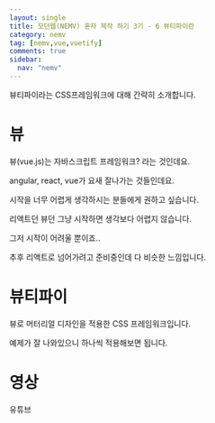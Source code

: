```yaml
---
layout: single
title: 모던웹(NEMV) 혼자 제작 하기 3기 - 6 뷰티파이란
category: nemv
tag: [nemv,vue,vuetify]
comments: true
sidebar:
  nav: "nemv"
---
```


뷰티파이라는 CSS프레임워크에 대해 간략히 소개합니다.

# 뷰

뷰(vue.js)는 자바스크립트 프레임워크? 라는 것인데요.

angular, react, vue가 요새 잘나가는 것들인데요.

시작을 너무 어렵게 생각하시는 분들에게 권하고 싶습니다.

리액트던 뷰던 그냥 시작하면 생각보다 어렵지 않습니다.

그저 시작이 어려울 뿐이죠..

추후 리액트로 넘어가려고 준비중인데 다 비슷한 느낌입니다.

# 뷰티파이

뷰로 머터리얼 디자인을 적용한 CSS 프레임워크입니다.

예제가 잘 나와있으니 하나씩 적용해보면 됩니다.

# 영상

유튜브


 